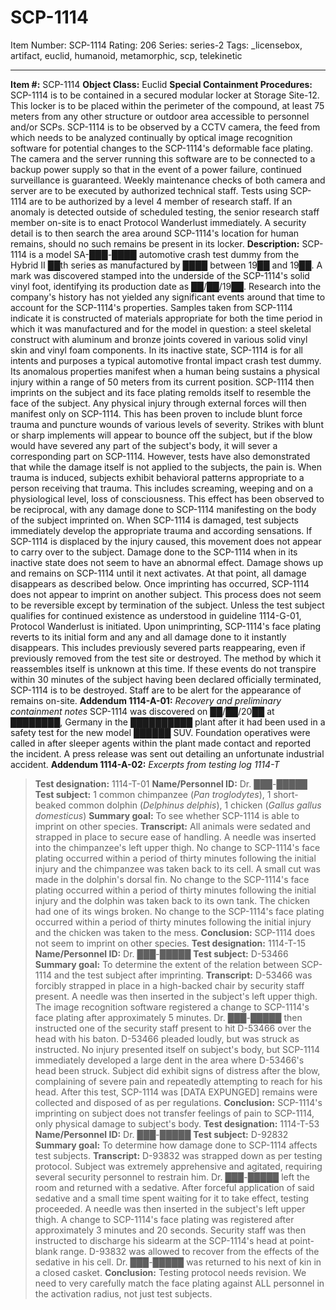 # SCP-1114
Item Number: SCP-1114
Rating: 206
Series: series-2
Tags: _licensebox, artifact, euclid, humanoid, metamorphic, scp, telekinetic

---

**Item #:** SCP-1114
**Object Class:** Euclid
**Special Containment Procedures:** SCP-1114 is to be contained in a secured modular locker at Storage Site-12. This locker is to be placed within the perimeter of the compound, at least 75 meters from any other structure or outdoor area accessible to personnel and/or SCPs. SCP-1114 is to be observed by a CCTV camera, the feed from which needs to be analyzed continually by optical image recognition software for potential changes to the SCP-1114's deformable face plating. The camera and the server running this software are to be connected to a backup power supply so that in the event of a power failure, continued surveillance is guaranteed. Weekly maintenance checks of both camera and server are to be executed by authorized technical staff.
Tests using SCP-1114 are to be authorized by a level 4 member of research staff. If an anomaly is detected outside of scheduled testing, the senior research staff member on-site is to enact Protocol Wanderlust immediately. A security detail is to then search the area around SCP-1114's location for human remains, should no such remains be present in its locker.
**Description:** SCP-1114 is a model SA-███-████ automotive crash test dummy from the Hybrid II ██th series as manufactured by ████ between 19██ and 19██. A mark was discovered stamped into the underside of the SCP-1114's solid vinyl foot, identifying its production date as ██/██/19██. Research into the company's history has not yielded any significant events around that time to account for the SCP-1114's properties. Samples taken from SCP-1114 indicate it is constructed of materials appropriate for both the time period in which it was manufactured and for the model in question: a steel skeletal construct with aluminum and bronze joints covered in various solid vinyl skin and vinyl foam components.
In its inactive state, SCP-1114 is for all intents and purposes a typical automotive frontal impact crash test dummy. Its anomalous properties manifest when a human being sustains a physical injury within a range of 50 meters from its current position. SCP-1114 then imprints on the subject and its face plating remolds itself to resemble the face of the subject. Any physical injury through external forces will then manifest only on SCP-1114. This has been proven to include blunt force trauma and puncture wounds of various levels of severity. Strikes with blunt or sharp implements will appear to bounce off the subject, but if the blow would have severed any part of the subject's body, it will sever a corresponding part on SCP-1114. However, tests have also demonstrated that while the damage itself is not applied to the subjects, the pain is. When trauma is induced, subjects exhibit behavioral patterns appropriate to a person receiving that trauma. This includes screaming, weeping and on a physiological level, loss of consciousness.
This effect has been observed to be reciprocal, with any damage done to SCP-1114 manifesting on the body of the subject imprinted on. When SCP-1114 is damaged, test subjects immediately develop the appropriate trauma and according sensations. If SCP-1114 is displaced by the injury caused, this movement does not appear to carry over to the subject.
Damage done to the SCP-1114 when in its inactive state does not seem to have an abnormal effect. Damage shows up and remains on SCP-1114 until it next activates. At that point, all damage disappears as described below.
Once imprinting has occurred, SCP-1114 does not appear to imprint on another subject. This process does not seem to be reversible except by termination of the subject. Unless the test subject qualifies for continued existence as understood in guideline 1114-G-01, Protocol Wanderlust is initiated.
Upon unimprinting, SCP-1114's face plating reverts to its initial form and any and all damage done to it instantly disappears. This includes previously severed parts reappearing, even if previously removed from the test site or destroyed. The method by which it reassembles itself is unknown at this time. If these events do not transpire within 30 minutes of the subject having been declared officially terminated, SCP-1114 is to be destroyed. Staff are to be alert for the appearance of remains on-site.
**Addendum 1114-A-01:** _Recovery and preliminary containment notes_
SCP-1114 was discovered on ██/██/20██ at ████████, Germany in the ██████████ plant after it had been used in a safety test for the new model ██████ SUV. Foundation operatives were called in after sleeper agents within the plant made contact and reported the incident. A press release was sent out detailing an unfortunate industrial accident.
**Addendum 1114-A-02:** _Excerpts from testing log 1114-T_
> **Test designation:** 1114-T-01
> **Name/Personnel ID:** Dr. ███-█████
> **Test subject:** 1 common chimpanzee (_Pan troglodytes_), 1 short-beaked common dolphin (_Delphinus delphis_), 1 chicken (_Gallus gallus domesticus_)
> **Summary goal:** To see whether SCP-1114 is able to imprint on other species.
> **Transcript:** All animals were sedated and strapped in place to secure ease of handling.
> A needle was inserted into the chimpanzee's left upper thigh. No change to SCP-1114's face plating occurred within a period of thirty minutes following the initial injury and the chimpanzee was taken back to its cell.
> A small cut was made in the dolphin's dorsal fin. No change to the SCP-1114's face plating occurred within a period of thirty minutes following the initial injury and the dolphin was taken back to its own tank.
> The chicken had one of its wings broken. No change to the SCP-1114's face plating occurred within a period of thirty minutes following the initial injury and the chicken was taken to the mess.
> **Conclusion:** SCP-1114 does not seem to imprint on other species.
> **Test designation:** 1114-T-15
> **Name/Personnel ID:** Dr. ███-█████
> **Test subject:** D-53466
> **Summary goal:** To determine the extent of the relation between SCP-1114 and the test subject after imprinting.
> **Transcript:** D-53466 was forcibly strapped in place in a high-backed chair by security staff present.
> A needle was then inserted in the subject's left upper thigh. The image recognition software registered a change to SCP-1114's face plating after approximately 5 minutes. Dr. ███-█████ then instructed one of the security staff present to hit D-53466 over the head with his baton. D-53466 pleaded loudly, but was struck as instructed. No injury presented itself on subject's body, but SCP-1114 immediately developed a large dent in the area where D-53466's head been struck. Subject did exhibit signs of distress after the blow, complaining of severe pain and repeatedly attempting to reach for his head.
> After this test, SCP-1114 was [DATA EXPUNGED] remains were collected and disposed of as per regulations.
> **Conclusion:** SCP-1114's imprinting on subject does not transfer feelings of pain to SCP-1114, only physical damage to subject's body.
> **Test designation:** 1114-T-53
> **Name/Personnel ID:** Dr. ███-█████
> **Test subject:** D-92832
> **Summary goal:** To determine how damage done to SCP-1114 affects test subjects.
> **Transcript:** D-93832 was strapped down as per testing protocol. Subject was extremely apprehensive and agitated, requiring several security personnel to restrain him. Dr. ███-█████ left the room and returned with a sedative. After forceful application of said sedative and a small time spent waiting for it to take effect, testing proceeded. A needle was then inserted in the subject's left upper thigh. A change to SCP-1114's face plating was registered after approximately 3 minutes and 20 seconds. Security staff was then instructed to discharge his sidearm at the SCP-1114's head at point-blank range.
> D-93832 was allowed to recover from the effects of the sedative in his cell. Dr. ███-█████ was returned to his next of kin in a closed casket.
> **Conclusion:** Testing protocol needs revision. We need to very carefully match the face plating against ALL personnel in the activation radius, not just test subjects.